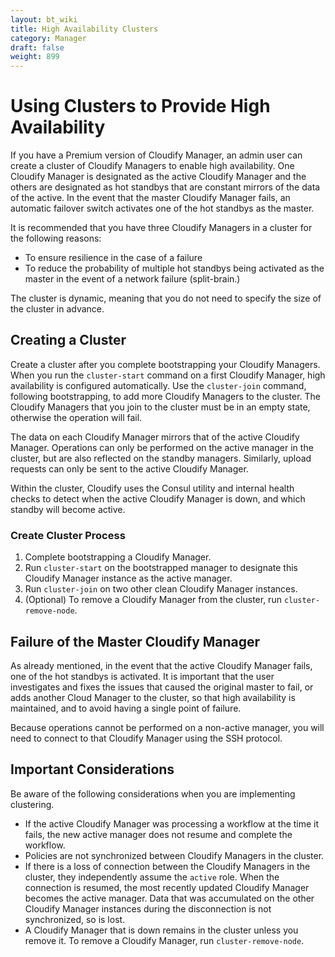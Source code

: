 ```yaml
---
layout: bt_wiki
title: High Availability Clusters
category: Manager
draft: false
weight: 899
---
```

# Using Clusters to Provide High Availability

If you have a Premium version of Cloudify Manager, an admin user can create a cluster of Cloudify Managers to enable high availability. One Cloudify Manager is designated as the active Cloudify Manager and the others are designated as hot standbys that are constant mirrors of the data of the active. In the event that the master Cloudify Manager fails, an automatic failover switch activates one of the hot standbys as the master.

 It is recommended that you have three Cloudify Managers in a cluster for the following reasons:

* To ensure resilience in the case of a failure
* To reduce the probability of multiple hot standbys being activated as the master in the event of a network failure (split-brain.) 

The cluster is dynamic, meaning that you do not need to specify the size of the cluster in advance. 

## Creating a Cluster
Create a cluster after you complete bootstrapping your Cloudify Managers. When you run the `cluster-start` command on a first Cloudify Manager, high availability is configured automatically. Use the `cluster-join` command, following bootstrapping, to add more Cloudify Managers to the cluster. The Cloudify Managers that you join to the cluster must be in an empty state, otherwise the operation will fail. 

The data on each Cloudify Manager mirrors that of the active Cloudify Manager. Operations can only be performed on the active manager in the cluster, but are also reflected on the standby managers. Similarly, upload requests can only be sent to the active Cloudify Manager.

Within the cluster, Cloudify uses the Consul utility and internal health checks to detect when the active Cloudify Manager is down, and which standby will become active.

### Create Cluster Process
1. Complete bootstrapping a Cloudify Manager.
2. Run `cluster-start` on the bootstrapped manager to designate this Cloudify Manager instance as the active manager.
3. Run `cluster-join` on two other clean Cloudify Manager instances.
4. (Optional) To remove a Cloudify Manager from the cluster, run `cluster-remove-node`.

## Failure of the Master Cloudify Manager
As already mentioned, in the event that the active Cloudify Manager fails, one of the hot standbys is activated. It is important that the user investigates and fixes the issues that caused the original master to fail, or adds another Cloud Manager to the cluster, so that high availability is maintained, and to avoid having a single point of failure.

Because operations cannot be performed on a non-active manager, you will need to connect to that Cloudify Manager using the SSH protocol.

## Important Considerations
Be aware of the following considerations when you are implementing clustering.

* If the active Cloudify Manager was processing a workflow at the time it fails, the new active manager does not resume and complete the workflow.
* Policies are not synchronized between Cloudify Managers in the cluster.
* If there is a loss of connection between the Cloudify Managers in the cluster, they independently assume the `active` role. When the connection is resumed, the most recently updated Cloudify Manager becomes the active manager. Data that was accumulated on the other Cloudify Manager instances during the disconnection is not synchronized, so is lost. 
* A Cloudify Manager that is down remains in the cluster unless you remove it. To remove a Cloudify Manager, run `cluster-remove-node`.


